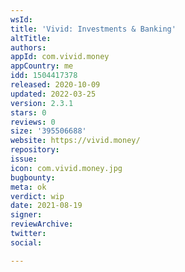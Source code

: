 ```yaml
---
wsId: 
title: 'Vivid: Investments & Banking'
altTitle: 
authors: 
appId: com.vivid.money
appCountry: me
idd: 1504417378
released: 2020-10-09
updated: 2022-03-25
version: 2.3.1
stars: 0
reviews: 0
size: '395506688'
website: https://vivid.money/
repository: 
issue: 
icon: com.vivid.money.jpg
bugbounty: 
meta: ok
verdict: wip
date: 2021-08-19
signer: 
reviewArchive: 
twitter: 
social: 

---
```


